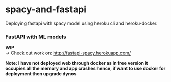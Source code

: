# spacy-and-fastapi
Deploying fastapi with spacy model using heroku cli and heroku-docker.
### FastAPI with ML models
<b>WIP</b><br>
-> Check out work on: http://fastapi-spacy.herokuapp.com/

<b>Note: I have not deployed web through docker as in free version it occupies all the memory and app crashes hence, if want to use docker for deployment then upgrade dynos</b>
